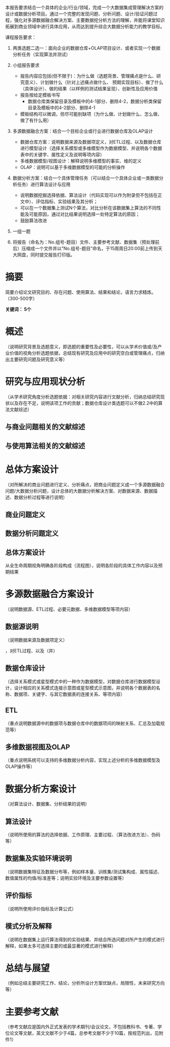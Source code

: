 本报告要求结合一个具体的企业/行业/领域，完成一个大数据集成管理解决方案的设计或数据分析项目。通过一个完整的发现问题、分析问题、设计/验证问题过程，强化对多源数据融合解决方案、主要数据挖分析方法的理解，并能将课堂知识拓展到商业领域中进行具体应用，从而达到提升综合大数据分析能力的教学目标。

课程报告要求：

1. 两类选题二选一：面向企业的数据仓库+OLAP项目设计、或者实现一个数据分析任务（实现算法并测试）
2. 小组报告要求
   - 报告内容应包括(但不限于)：为什么做（选题背景、管理痛点是什么、研究意义）、计划做什么（针对上述痛点做什么、 预期实现目标）、做了什么（具体设计）、做的结果（以样例的测试结果呈现）、创新性及应用价值
   - 报告按给定模板书写
     - 数据仓库类保留目录及模板中的4-1部分、删除4-2，数据分析类保留目录及模板中的4-2部分、删除4-1
   - 模板结构可以微调，但尽可能别缺项（为什么做、计划做什么、怎么做、做了有什么用）

3. 多源数据融合方案：结合一个目标企业或行业进行数据仓库及OLAP设计
   - 数据仓库方案：说明数据来源及数据项定义，对ETL过程、以及数据仓库进行模型设计（选择关系模型或多维模型作为数据模型、并说明各个数据表中的关键字、属性定义及说明等项内容）
   - 多维数据模型/视图设计：解释说明多维模型的事实、维的定义
   - OLAP：说明可以基于多维数据模型的可能的分析操作

4. 数据分析方案：结合一个具体管理任务（可以结合一个具体企业或一类数据分析任务）进行算法设计与应用
   - 说明数据挖掘选择依据、算法设计（代码实现可以作为附录但不包括在正文中）、评估指标、实验结果及其分析；
   - 可以在一个数据集上测试N个算法，对比分析在该数据集上算法的不同性能及可能原因，通过对比结果说明选择一处特定算法的原因；
   - 鼓励算法改进

5. 一组一题
6. 将报告（命名为：No.组号-题目）文件、主要参考文献、数据集（预处理前后）压缩成一个文件并以“No.组号-题目”命名，于15周周日20:00前上传到天大网盘，同时提交报告打印版。

# 摘要

简要介绍论文研究目的、存在问题、使用算法、结果和结论，语言力求精炼。（300-500字） 

**关键词： 5个**

# 概述

（说明研究背景及选题意义，即选题的重要性及必要性，可以从学术价值或/及产业价值的视角分析选题依据，总结现有研究及应用中的研究空白或管理痛点，归纳出主要研究问题及研究意义等）

# 研究与应用现状分析

（从学术研究角度分析选题依据：对相关研究内容进行文献分析，归纳总结研究现状以及存在不足，说明该项工作的贡献；数据仓库设计类选题可以不做2.2中的算法文献综述）

## 与商业问题相关的文献综述

## 与使用算法相关的文献综述

# 总体方案设计

（对所解决的商业问题进行定义、分析痛点，把商业问题定义成一个多源数据融合问题/大数据分析问题，设计总体的大数据分析解决方案、对数据来源、数据描述、数据分析过程等进行说明）

## 商业问题定义

## 数据分析问题定义

## 总体方案设计

从全生命周期视角明确各阶段构成（流程图），说明各阶段的具体工作内容以及预期结果 

# 多源数据融合方案设计

（说明数据源、ETL过程、必要元数据、多维数据模型等项内容）

## 数据源说明

（说明数据来源及数据项定义）

，对ETL过程、以及（并）

## 数据仓库设计

（选择关系模式或星型模式中的一种作为数据模型，对数据仓库进行数据模型设计，设计相应的关系模式连接示意图或星型模式示意图，并说明各个数据表的名称、数据项、关键字、与其它数据表的连接关系、等项内容）

## ETL

（重点说明数据源中的数据项与数据仓库中的数据项间的映射关系、汇总及加载规范等）

## 多维数据视图及OLAP

（重点说明系统可以支持的多维数据分析内容，实现上述分析的多维数据模型及OLAP操作等）

# 数据分析方案设计

（对算法设计、数据集、分析结果的说明） 

## 算法设计

（说明所使用的算法的选择依据、工作原理、主要过程、（算法改进方法）、伪码等） 

## 数据集及实验环境说明

（说明数据集特征及数据分布等，例如样本量、训练集/测试集构成、属性描述、数值属性的均值/标准差等；说明实验环境及主要参数设置等） 

## 评价指标

（说明所使用评价指标及计算公式） 

## 模式分析及解释

（说明在数据集上运行算法得到的实验结果、并结合所选问题对所产生的模式进行解释，如果太多可选择主要的或最显著的模式进行解释） 

# 总结与展望

（例如总结主要研究工作、结论，分析所设计方案优缺点，局限性，未来研究方向等）

# 主要参考文献

（参考文献应是国内外正式发表的学术期刊/会议论文，不包括教科书、专著、学位论文等文献，英文文献不少于4篇，总参考文献不少于10篇，按规范列出，见附件1）